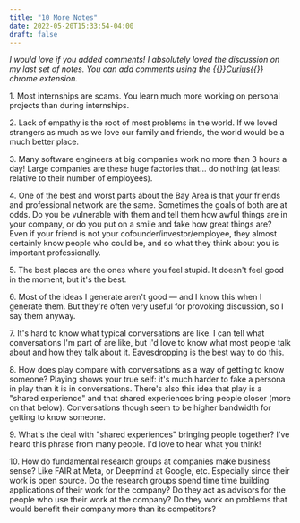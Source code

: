 ```yaml
---
title: "10 More Notes"
date: 2022-05-20T15:33:54-04:00
draft: false
---
```


_I would love if you added comments! I absolutely loved the discussion on my last set of notes. You can add comments using the {{<rawhtml>}}<a href="https://curius.app" target="_blank">Curius</a>{{</rawhtml>}} chrome extension._

1\. Most internships are scams. You learn much more working on personal projects than during internships.

2\. Lack of empathy is the root of most problems in the world. If we loved strangers as much as we love our family and friends, the world would be a much better place.

3\. Many software engineers at big companies work no more than 3 hours a day! Large companies are these huge factories that... do nothing (at least relative to their number of employees).

4\. One of the best and worst parts about the Bay Area is that your friends and professional network are the same. Sometimes the goals of both are at odds. Do you be vulnerable with them and tell them how awful things are in your company, or do you put on a smile and fake how great things are? Even if your friend is not your cofounder/investor/employee, they almost certainly know people who could be, and so what they think about you is important professionally.

5\. The best places are the ones where you feel stupid. It doesn't feel good in the moment, but it's the best.

6\. Most of the ideas I generate aren't good — and I know this when I generate them. But they're often very useful for provoking discussion, so I say them anyway.

7\. It's hard to know what typical conversations are like. I can tell what conversations I'm part of are like, but I'd love to know what most people talk about and how they talk about it. Eavesdropping is the best way to do this.

8\. How does play compare with conversations as a way of getting to know someone? Playing shows your true self: it's much harder to fake a persona in play than it is in conversations. There's also this idea that play is a "shared experience" and that shared experiences bring people closer (more on that below). Conversations though seem to be higher bandwidth for getting to know someone.

9\. What's the deal with "shared experiences" bringing people together? I've heard this phrase from many people. I'd love to hear what you think!

10\. How do fundamental research groups at companies make business sense? Like FAIR at Meta, or Deepmind at Google, etc. Especially since their work is open source. Do the research groups spend time time building applications of their work for the company? Do they act as advisors for the people who use their work at the company? Do they work on problems that would benefit their company more than its competitors?
